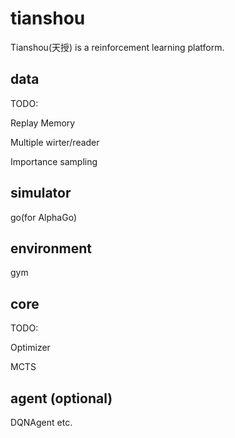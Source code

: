 # tianshou
Tianshou(天授) is a reinforcement learning platform.
## data
TODO:

Replay Memory

Multiple wirter/reader

Importance sampling

## simulator
go(for AlphaGo)

## environment
gym

## core
TODO:

Optimizer

MCTS

## agent (optional)

DQNAgent etc.
